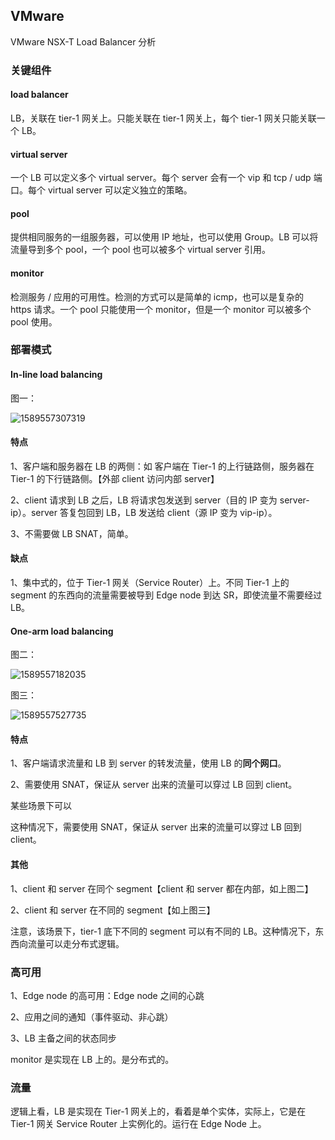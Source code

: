 ## VMware

VMware NSX-T Load Balancer 分析

### 关键组件

#### load balancer

LB，关联在 tier-1 网关上。只能关联在 tier-1 网关上，每个 tier-1 网关只能关联一个 LB。

#### virtual server

一个 LB 可以定义多个 virtual server。每个 server 会有一个 vip 和 tcp / udp 端口。每个 virtual server 可以定义独立的策略。

#### pool

提供相同服务的一组服务器，可以使用 IP 地址，也可以使用 Group。LB 可以将流量导到多个 pool，一个 pool 也可以被多个 virtual server 引用。

#### monitor

检测服务 / 应用的可用性。检测的方式可以是简单的 icmp，也可以是复杂的 https 请求。一个 pool 只能使用一个 monitor，但是一个 monitor 可以被多个 pool 使用。

### 部署模式

#### In-line load balancing

图一：

![1589557307319](https://bodhix.github.io/network-docs/services/images/1589557307319.png)

#### 特点

1、客户端和服务器在 LB 的两侧：如 客户端在 Tier-1 的上行链路侧，服务器在 Tier-1 的下行链路侧。【外部 client 访问内部 server】

2、client 请求到 LB 之后，LB 将请求包发送到 server（目的 IP 变为 server-ip）。server 答复包回到 LB，LB 发送给 client（源 IP 变为 vip-ip）。

3、不需要做 LB SNAT，简单。

#### 缺点

1、集中式的，位于 Tier-1 网关（Service Router）上。不同 Tier-1 上的 segment 的东西向的流量需要被导到 Edge node 到达 SR，即使流量不需要经过 LB。

#### One-arm load balancing

图二：

![1589557182035](D:\SourceCode\GitHub\network-docs\services\images\1589557182035.png)

图三：

![1589557527735](D:\SourceCode\GitHub\network-docs\services\images\1589557527735.png)

#### 特点

1、客户端请求流量和 LB 到 server 的转发流量，使用 LB 的**同个网口**。

2、需要使用 SNAT，保证从 server 出来的流量可以穿过 LB 回到 client。

某些场景下可以

这种情况下，需要使用 SNAT，保证从 server 出来的流量可以穿过 LB 回到 client。

#### 其他

1、client 和 server 在同个 segment【client 和 server 都在内部，如上图二】

2、client 和 server 在不同的 segment【如上图三】

注意，该场景下，tier-1 底下不同的 segment 可以有不同的 LB。这种情况下，东西向流量可以走分布式逻辑。

### 高可用

1、Edge node 的高可用：Edge node 之间的心跳

2、应用之间的通知（事件驱动、非心跳）

3、LB 主备之间的状态同步

monitor 是实现在 LB 上的。是分布式的。

### 流量

逻辑上看，LB 是实现在 Tier-1 网关上的，看着是单个实体，实际上，它是在 Tier-1 网关 Service Router 上实例化的。运行在 Edge Node 上。
